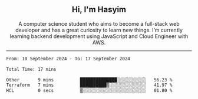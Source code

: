 <h2 align="center">Hi, I'm Hasyim</h2>

<p align="center">A computer science student who aims to become a full-stack web developer and has a great curiosity to learn new things. I’m currently learning backend development using JavaScript and Cloud Engineer with AWS.</p>

---

<!--📊 **Weekly development breakdown**-->

```txt
From: 10 September 2024 - To: 17 September 2024

Total Time: 17 mins

Other       9 mins          ██████████████░░░░░░░░░░░   56.23 %
Terraform   7 mins          ██████████▒░░░░░░░░░░░░░░   41.97 %
HCL         0 secs          ▒░░░░░░░░░░░░░░░░░░░░░░░░   01.80 %
```


<!-- - You can reach me on **hasyim11c@gmail.com** -->
